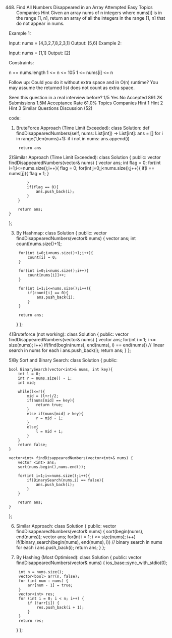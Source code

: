448. Find All Numbers Disappeared in an Array
Attempted
Easy
Topics
Companies
Hint
Given an array nums of n integers where nums[i] is in the range [1, n], return an array of all the integers in the range [1, n] that do not appear in nums.

 

Example 1:

Input: nums = [4,3,2,7,8,2,3,1]
Output: [5,6]
Example 2:

Input: nums = [1,1]
Output: [2]
 

Constraints:

n == nums.length
1 <= n <= 105
1 <= nums[i] <= n
 

Follow up: Could you do it without extra space and in O(n) runtime? You may assume the returned list does not count as extra space.


Seen this question in a real interview before?
1/5
Yes
No
Accepted
891.2K
Submissions
1.5M
Acceptance Rate
61.0%
Topics
Companies
Hint 1
Hint 2
Hint 3
Similar Questions
Discussion (52)

code: 
1) BruteForce Approach (Time Limit Exceeded):
class Solution:
    def findDisappearedNumbers(self, nums: List[int]) -> List[int]:
        ans = []
        for i in range(1,len(nums)+1):
            if i not in nums:
                ans.append(i)
        
        return ans

2)Similar Approach (Time Limit Exceeded):
class Solution {
public:
    vector<int> findDisappearedNumbers(vector<int>& nums) {
        vector<int> ans;
        int flag = 0;
        for(int i=1;i<=nums.size();i++){
            flag = 0;
            for(int j=0;j<nums.size();j++){
                if(i == nums[j]){
                    flag = 1;
                }

            }
            if(flag == 0){
                ans.push_back(i);
            }
        }

        return ans;
    }
};

3) By Hashmap:
class Solution {
public:
    vector<int> findDisappearedNumbers(vector<int>& nums) {
        vector<int> ans;
        int count[nums.size()+1];

        for(int i=0;i<nums.size()+1;i++){
            count[i] = 0;
        }

        for(int i=0;i<nums.size();i++){
            count[nums[i]]++;
        }

        for(int i=1;i<=nums.size();i++){
            if(count[i] == 0){
                ans.push_back(i);
            }
        }

        return ans;
        
    }
};


4)Bruteforce (not working):
class Solution {
public:
    vector<int> findDisappearedNumbers(vector<int>& nums) {
        vector<int> ans;
        for(int i = 1; i <= size(nums); i++) 
            if(find(begin(nums), end(nums), i) == end(nums))  // linear search in nums for each i
                ans.push_back(i);
        return ans;
    }
};

5)By Sort and Binary Search:
class Solution {
public:

    bool BinarySearch(vector<int>& nums, int key){
        int l = 0;
        int r = nums.size() - 1;
        int mid;

        while(l<=r){
            mid = (l+r)/2;
            if(nums[mid] == key){
                return true;
            }
            else if(nums[mid] > key){
                r = mid - 1;
            }
            else{
                l = mid + 1;
            }
        }
        return false;
    }

    vector<int> findDisappearedNumbers(vector<int>& nums) {
        vector <int> ans;
        sort(nums.begin(),nums.end());

        for(int i=1;i<=nums.size();i++){
            if(BinarySearch(nums,i) == false){
                ans.push_back(i);
            }
        }

        return ans;
    }
};

6) Similar Approach:
class Solution {
public:
    vector<int> findDisappearedNumbers(vector<int>& nums) {
        sort(begin(nums), end(nums));
        vector<int> ans;
        for(int i = 1; i <= size(nums); i++) 
            if(!binary_search(begin(nums), end(nums), i))   // binary search in nums for each i
                ans.push_back(i);
        return ans;
    }
};

7) By Hashing (Most Optimised):
class Solution {
public:
    vector<int> findDisappearedNumbers(vector<int>& nums) {
        ios_base::sync_with_stdio(0);
        
        int n = nums.size();
        vector<bool> arr(n, false);
        for (int num : nums) {
            arr[num - 1] = true;
        }
        vector<int> res;
        for (int i = 0; i < n; i++) {
            if (!arr[i]) {
                res.push_back(i + 1);
            }
        }
        return res;
    }
};

